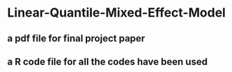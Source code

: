 # Linear-Quantile-Mixed-Effect-Model
## a pdf file for final project paper
## a R code file for all the codes have been used 
